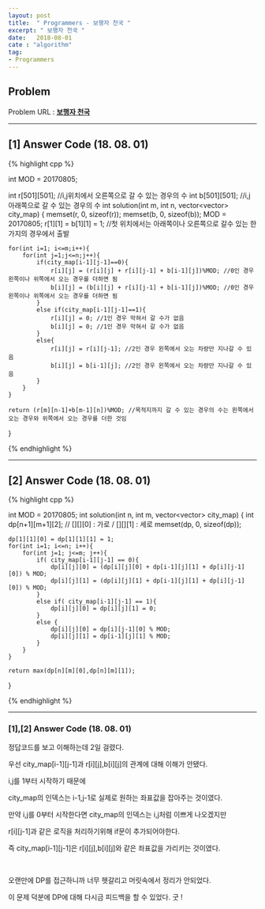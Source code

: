```yaml
---
layout: post
title:  " Programmers - 보행자 천국 "
excerpt: " 보행자 천국 "
date:   2018-08-01
cate : "algorithm"
tag:
- Programmers
---
```


## Problem 
Problem URL : **[보행자 천국](https://programmers.co.kr/learn/courses/30/lessons/1832)**

---

## [1] Answer Code (18. 08. 01)

{% highlight cpp %}

int MOD = 20170805;

int r[501][501]; //i,j위치에서 오른쪽으로 갈 수 있는 경우의 수
int b[501][501]; //i,j 아래쪽으로 갈 수 있는 경우의 수
int solution(int m, int n, vector<vector<int>> city_map) {
    memset(r, 0, sizeof(r));
    memset(b, 0, sizeof(b));
    MOD = 20170805;
    r[1][1] = b[1][1] = 1; //첫 위치에서는 아래쪽이나 오른쪽으로 갈수 있는 한 가지의 경우에서 출발
    
    for(int i=1; i<=m;i++){
        for(int j=1;j<=n;j++){
            if(city_map[i-1][j-1]==0){
                r[i][j] = (r[i][j] + r[i][j-1] + b[i-1][j])%MOD; //0인 경우 왼쪽이나 위쪽에서 오는 경우를 더하면 됨
                b[i][j] = (b[i][j] + r[i][j-1] + b[i-1][j])%MOD; //0인 경우 왼쪽이나 위쪽에서 오는 경우를 더하면 됨
            }
            else if(city_map[i-1][j-1]==1){
                r[i][j] = 0; //1인 경우 막혀서 갈 수가 없음
                b[i][j] = 0; //1인 경우 막혀서 갈 수가 없음
            }
            else{
                r[i][j] = r[i][j-1]; //2인 경우 왼쪽에서 오는 차량만 지나갈 수 있음
                b[i][j] = b[i-1][j]; //2인 경우 왼쪽에서 오는 차량만 지나갈 수 있음
            }
        }
    }
    
    return (r[m][n-1]+b[m-1][n])%MOD; //목적지까지 갈 수 있는 경우의 수는 왼쪽에서 오는 경우와 위쪽에서 오는 경우를 더한 것임
}


{% endhighlight %}

---


## [2] Answer Code (18. 08. 01)

{% highlight cpp %}

int MOD = 20170805;
int solution(int n, int m, vector<vector<int>> city_map) {
    int dp[n+1][m+1][2]; // [][][0] : 가로 / [][][1] : 세로
    memset(dp, 0, sizeof(dp));
    
    dp[1][1][0] = dp[1][1][1] = 1;
    for(int i=1; i<=n; i++){
        for(int j=1; j<=m; j++){
            if( city_map[i-1][j-1] == 0){
                dp[i][j][0] = (dp[i][j][0] + dp[i-1][j][1] + dp[i][j-1][0]) % MOD;
                dp[i][j][1] = (dp[i][j][1] + dp[i-1][j][1] + dp[i][j-1][0]) % MOD;
            }
            else if( city_map[i-1][j-1] == 1){
                dp[i][j][0] = dp[i][j][1] = 0;
            }
            else {
                dp[i][j][0] = dp[i][j-1][0] % MOD;
                dp[i][j][1] = dp[i-1][j][1] % MOD;
            }
        }
    }
    
    return max(dp[n][m][0],dp[n][m][1]);
}


{% endhighlight %}

---


### [1],[2] Answer Code (18. 08. 01)

정답코드를 보고 이해하는데 2일 걸렸다.

우선 city_map[i-1][j-1]과 r[i][j],b[i][j]의 관계에 대해 이해가 안됐다.

i,j를 1부터 시작하기 때문에 

city_map의 인덱스는 i-1,j-1로 실제로 원하는 좌표값을 잡아주는 것이였다.

만약 i,j를 0부터 시작한다면 city_map의 인덱스는 i,j처럼 이쁘게 나오겠지만

r[i][j-1]과 같은 로직을 처리하기위해 if문이 추가되어야한다.

즉 city_map[i-1][j-1]은 r[i][j],b[i][j]와 같은 좌표값을 가리키는 것이였다.

<br>

오랜만에 DP를 접근하니까 너무 헷갈리고 머릿속에서 정리가 안되었다.

이 문제 덕분에 DP에 대해 다시금 피드백을 할 수 있었다. 굿 ! 